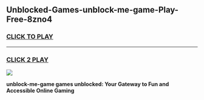 
## Unblocked-Games-unblock-me-game-Play-Free-8zno4
<h3>
<a href="https://premium76.site?title=unblock-me-game&ref=17A">CLICK TO PLAY</a></h3>
<hr>

<h3>
<a href="https://premium76.site?title=unblock-me-game&ref=17A">CLICK 2 PLAY</a>
  
</h3>

<a href="https://premium76.site?title=unblock-me-game&ref=17A"><img src="https://clearcache.store/games.png"></a>


**unblock-me-game games unblocked: Your Gateway to Fun and Accessible Online Gaming**

